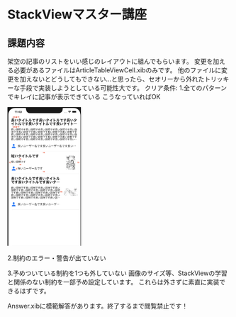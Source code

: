 # StackViewマスター講座

## 課題内容
架空の記事のリストをいい感じのレイアウトに組んでもらいます。
変更を加える必要があるファイルはArticleTableViewCell.xibのみです。
他のファイルに変更を加えないとどうしてもできない…と思ったら、セオリーから外れたトリッキーな手段で実装しようとしている可能性大です。
クリア条件:
1.全てのパターンでキレイに記事が表示できている
こうなっていればOK

<img src="https://raw.githubusercontent.com/rikutech/master-stack-view/master/model.png" width="33%" />

2.制約のエラー・警告が出ていない

3.予めついている制約を1つも外していない
画像のサイズ等、StackViewの学習と関係のない制約を一部予め設定しています。
これらは外さずに素直に実装できるはずです。

Answer.xibに模範解答があります。終了するまで閲覧禁止です！
